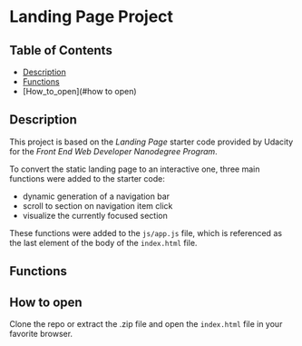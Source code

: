# Landing Page Project

## Table of Contents

* [Description](#description)
* [Functions](#functions)
* [How_to_open](#how to open)

## Description
This project is based on the *Landing Page* starter code provided by Udacity for the *Front End Web Developer Nanodegree Program*.

To convert the static landing page to an interactive one, three main functions were added to the starter code:
- dynamic generation of a navigation bar
- scroll to section on navigation item click
- visualize the currently focused section

These functions were added to the `js/app.js` file, which is referenced as the last element of the body of the `index.html` file.

## Functions


## How to open
Clone the repo or extract the .zip file and open the `index.html` file in your favorite browser.